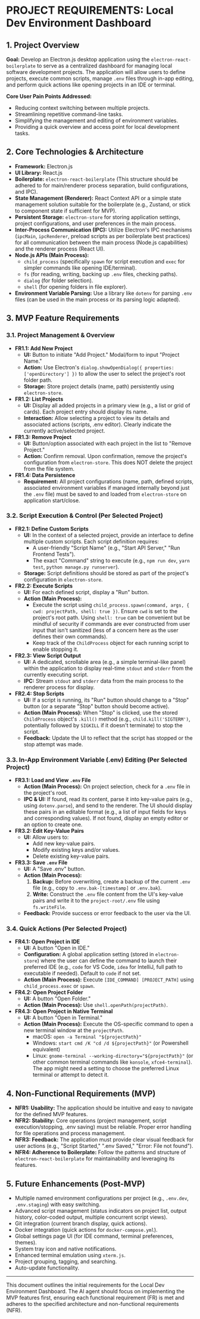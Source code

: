 # PROJECT REQUIREMENTS: Local Dev Environment Dashboard

## 1. Project Overview

**Goal:** Develop an Electron.js desktop application using the `electron-react-boilerplate` to serve as a centralized dashboard for managing local software development projects. The application will allow users to define projects, execute common scripts, manage `.env` files through in-app editing, and perform quick actions like opening projects in an IDE or terminal.

**Core User Pain Points Addressed:**
*   Reducing context switching between multiple projects.
*   Streamlining repetitive command-line tasks.
*   Simplifying the management and editing of environment variables.
*   Providing a quick overview and access point for local development tasks.

## 2. Core Technologies & Architecture

*   **Framework:** Electron.js
*   **UI Library:** React.js
*   **Boilerplate:** `electron-react-boilerplate` (This structure should be adhered to for main/renderer process separation, build configurations, and IPC).
*   **State Management (Renderer):** React Context API or a simple state management solution suitable for the boilerplate (e.g., Zustand, or stick to component state if sufficient for MVP).
*   **Persistent Storage:** `electron-store` for storing application settings, project configurations, and user preferences in the main process.
*   **Inter-Process Communication (IPC):** Utilize Electron's IPC mechanisms (`ipcMain`, `ipcRenderer`, preload scripts as per boilerplate best practices) for all communication between the main process (Node.js capabilities) and the renderer process (React UI).
*   **Node.js APIs (Main Process):**
    *   `child_process` (specifically `spawn` for script execution and `exec` for simpler commands like opening IDE/terminal).
    *   `fs` (for reading, writing, backing up `.env` files, checking paths).
    *   `dialog` (for folder selection).
    *   `shell` (for opening folders in file explorer).
*   **Environment Variable Parsing:** Use a library like `dotenv` for parsing `.env` files (can be used in the main process or its parsing logic adapted).

## 3. MVP Feature Requirements

### 3.1. Project Management & Overview

*   **FR1.1: Add New Project**
    *   **UI:** Button to initiate "Add Project." Modal/form to input "Project Name."
    *   **Action:** Use Electron's `dialog.showOpenDialog({ properties: ['openDirectory'] })` to allow the user to select the project's root folder path.
    *   **Storage:** Store project details (name, path) persistently using `electron-store`.
*   **FR1.2: List Projects**
    *   **UI:** Display all added projects in a primary view (e.g., a list or grid of cards). Each project entry should display its name.
    *   **Interaction:** Allow selecting a project to view its details and associated actions (scripts, .env editor). Clearly indicate the currently active/selected project.
*   **FR1.3: Remove Project**
    *   **UI:** Button/option associated with each project in the list to "Remove Project."
    *   **Action:** Confirm removal. Upon confirmation, remove the project's configuration from `electron-store`. This does NOT delete the project from the file system.
*   **FR1.4: Data Persistence**
    *   **Requirement:** All project configurations (name, path, defined scripts, associated environment variables if managed internally beyond just the `.env` file) must be saved to and loaded from `electron-store` on application start/close.

### 3.2. Script Execution & Control (Per Selected Project)

*   **FR2.1: Define Custom Scripts**
    *   **UI:** In the context of a selected project, provide an interface to define multiple custom scripts. Each script definition requires:
        *   A user-friendly "Script Name" (e.g., "Start API Server," "Run Frontend Tests").
        *   The exact "Command" string to execute (e.g., `npm run dev`, `yarn test`, `python manage.py runserver`).
    *   **Storage:** Script definitions should be stored as part of the project's configuration in `electron-store`.
*   **FR2.2: Execute Scripts**
    *   **UI:** For each defined script, display a "Run" button.
    *   **Action (Main Process):**
        *   Execute the script using `child_process.spawn(command, args, { cwd: projectPath, shell: true })`. Ensure `cwd` is set to the project's root path. Using `shell: true` can be convenient but be mindful of security if commands are ever constructed from user input that isn't sanitized (less of a concern here as the user defines their own commands).
        *   Keep track of the `ChildProcess` object for each running script to enable stopping it.
*   **FR2.3: View Script Output**
    *   **UI:** A dedicated, scrollable area (e.g., a simple terminal-like panel) within the application to display real-time `stdout` and `stderr` from the currently executing script.
    *   **IPC:** Stream `stdout` and `stderr` data from the main process to the renderer process for display.
*   **FR2.4: Stop Scripts**
    *   **UI:** If a script is running, its "Run" button should change to a "Stop" button (or a separate "Stop" button should become active).
    *   **Action (Main Process):** When "Stop" is clicked, use the stored `ChildProcess` object's `.kill()` method (e.g., `child.kill('SIGTERM')`, potentially followed by `SIGKILL` if it doesn't terminate) to stop the script.
    *   **Feedback:** Update the UI to reflect that the script has stopped or the stop attempt was made.

### 3.3. In-App Environment Variable (.env) Editing (Per Selected Project)

*   **FR3.1: Load and View `.env` File**
    *   **Action (Main Process):** On project selection, check for a `.env` file in the project's root.
    *   **IPC & UI:** If found, read its content, parse it into key-value pairs (e.g., using `dotenv.parse`), and send to the renderer. The UI should display these pairs in an editable format (e.g., a list of input fields for keys and corresponding values). If not found, display an empty editor or an option to create one.
*   **FR3.2: Edit Key-Value Pairs**
    *   **UI:** Allow users to:
        *   Add new key-value pairs.
        *   Modify existing keys and/or values.
        *   Delete existing key-value pairs.
*   **FR3.3: Save `.env` File**
    *   **UI:** A "Save .env" button.
    *   **Action (Main Process):**
        1.  **Backup:** Before overwriting, create a backup of the current `.env` file (e.g., copy to `.env.bak-[timestamp]` or `.env.bak`).
        2.  **Write:** Construct the `.env` file content from the UI's key-value pairs and write it to the `project-root/.env` file using `fs.writeFile`.
    *   **Feedback:** Provide success or error feedback to the user via the UI.

### 3.4. Quick Actions (Per Selected Project)

*   **FR4.1: Open Project in IDE**
    *   **UI:** A button "Open in IDE."
    *   **Configuration:** A global application setting (stored in `electron-store`) where the user can define the command to launch their preferred IDE (e.g., `code` for VS Code, `idea` for IntelliJ, full path to executable if needed). Default to `code` if not set.
    *   **Action (Main Process):** Execute `[IDE_COMMAND] [PROJECT_PATH]` using `child_process.exec` or `spawn`.
*   **FR4.2: Open Project Folder**
    *   **UI:** A button "Open Folder."
    *   **Action (Main Process):** Use `shell.openPath(projectPath)`.
*   **FR4.3: Open Project in Native Terminal**
    *   **UI:** A button "Open in Terminal."
    *   **Action (Main Process):** Execute the OS-specific command to open a new terminal window at the `projectPath`.
        *   macOS: `open -a Terminal "${projectPath}"`
        *   Windows: `start cmd /K "cd /d ${projectPath}"` (or Powershell equivalent)
        *   Linux: `gnome-terminal --working-directory="${projectPath}"` (or other common terminal commands like `konsole`, `xfce4-terminal`). The app might need a setting to choose the preferred Linux terminal or attempt to detect it.

## 4. Non-Functional Requirements (MVP)

*   **NFR1: Usability:** The application should be intuitive and easy to navigate for the defined MVP features.
*   **NFR2: Stability:** Core operations (project management, script execution/stopping, .env saving) must be reliable. Proper error handling for file operations and process management.
*   **NFR3: Feedback:** The application must provide clear visual feedback for user actions (e.g., "Script Started," ".env Saved," "Error: File not found").
*   **NFR4: Adherence to Boilerplate:** Follow the patterns and structure of `electron-react-boilerplate` for maintainability and leveraging its features.

## 5. Future Enhancements (Post-MVP)

*   Multiple named environment configurations per project (e.g., `.env.dev`, `.env.staging`) with easy switching.
*   Advanced script management (status indicators on project list, output history, color-coded output, multiple concurrent script views).
*   Git integration (current branch display, quick actions).
*   Docker integration (quick actions for `docker-compose.yml`).
*   Global settings page UI (for IDE command, terminal preferences, themes).
*   System tray icon and native notifications.
*   Enhanced terminal emulation using `xterm.js`.
*   Project grouping, tagging, and searching.
*   Auto-update functionality.

---

This document outlines the initial requirements for the Local Dev Environment Dashboard. The AI agent should focus on implementing the MVP features first, ensuring each functional requirement (FR) is met and adheres to the specified architecture and non-functional requirements (NFR).